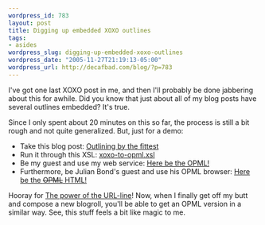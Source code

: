 ```yaml
--- 
wordpress_id: 783
layout: post
title: Digging up embedded XOXO outlines
tags: 
- asides
wordpress_slug: digging-up-embedded-xoxo-outlines
wordpress_date: "2005-11-27T21:19:13-05:00"
wordpress_url: http://decafbad.com/blog/?p=783
---
```

I've got one last XOXO post in me, and then I'll probably be done jabbering about this for awhile.  Did you know that just about all of my blog posts have several outlines embedded?  It's true.  

Since I only spent about 20 minutes on this so far, the process is still a bit rough and not quite generalized.  But, just for a demo:

* Take this blog post: [Outlining by the fittest](http://decafbad.com/blog/2005/11/26/outlining-by-the-fittest)
* Run it through this XSL: [xoxo-to-opml.xsl](http://decafbad.com/2005/11/xoxo-to-opml.xsl)
* Be my guest and use my web service: [Here be the OPML!](http://decafbad.com/2005/11/tidyxslt?xsl=http://decafbad.com/2005/11/xoxo-to-opml.xsl&doc=http://decafbad.com/blog/2005/11/26/outlining-by-the-fittest)
* Furthermore, be Julian Bond's guest and use his OPML browser: [Here be the <strike>OPML</strike> HTML!](http://www.voidstar.com/opml/?url=http%3A%2F%2Fdecafbad.com%2F2005%2F11%2Ftidyxslt%3Fxsl%3Dhttp%253A%252F%252Fdecafbad.com%252F2005%252F11%252Fxoxo-to-opml.xsl%26doc%3Dhttp%253A%252F%252Fdecafbad.com%252Fblog%252F2005%252F11%252F26%252Foutlining-by-the-fittest)

Hooray for [The power of the URL-line](http://207.22.26.166/bytecols/2001-08-15.html)! Now, when I finally get off my butt and compose a new blogroll, you'll be able to get an OPML version in a similar way.  See, this stuff feels a bit like magic to me.

<!-- tags: xoxo opml microformats -->
